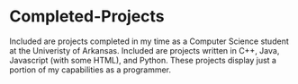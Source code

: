 # Completed-Projects

Included are projects completed in my time as a Computer Science student at the Univeristy of Arkansas.  Included are projects written in C++, Java, Javascript (with some HTML), and Python.  These projects display just a portion of my capabilities as a programmer.  
